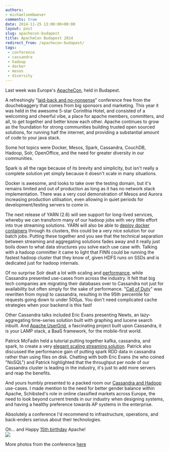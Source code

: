 ```yaml
---
authors:
- michaelsembwever
comments: true
date: 2014-11-25 13:00:00+00:00
layout: post
slug: apachecon-budapest
title: ApacheCon Budapest 2014
redirect_from: /apachecon-budapest/
tags:
 - conference
 - cassandra
 - hadoop
 - docker
 - mesos
 - diversity
---
```


Last week was Europe's <a href="http://drbacchus.com/apachecon-budapest-2014/">ApacheCon</a>, held in Budapest.

A refreshingly "<a href="http://iamfortress.wordpress.com/2014/11/23/a-newcomers-perspective-on-apachecon-europe-2014/" title="Shawn McKinney">laid-back and no-nonsense</a>" conference free from the douchebaggery that comes from big sponsors and marketing. This year it was held in the awesome 5-star Corinthia Hotel, and consisted of a welcoming and cheerful vibe, a place for apache members, committers, and all, to get together and better know each other. Apache continues to grow as the foundation for strong communities building trusted open sourced solutions, for running half the internet, and providing a substantial amount of code to your java stack.

Some hot topics were Docker, Mesos, Spark, Cassandra, CouchDB, Hadoop, Solr, OpenOffice, and the need for greater diversity in our communities.

Spark is all the rage because of its brevity and simplicity, but isn't really a complete solution yet simply because it doesn't scale in many situations.

Docker is awesome, and looks to take over the testing domain, but it's remains limited and out of production as long as it has no network stack implementation. There was a very cool demonstration of Mesos and Aurora increasing production utilisation, even allowing in quiet periods for development/testing servers to come in.

The next release of YARN (2.6) will see support for long-lived services, whereby we can transform many of our hadoop jobs with very little effort into true streaming solutions. YARN will also be able to <a href="http://blog.sequenceiq.com/blog/2014/11/20/yarn-containers-and-docker">deploy docker containers</a> through its clusters, this could be a very nice solution for our batch jobs. Putting these together and you see that the technical separation between streaming and aggregating solutions fades away and it really just boils down to what data structures you solve each use case with. Talking with a hadoop committer it came to light that FINN could be running the fastest hadoop cluster that they know of, given HDFS runs on SSDs and is dedicated just for hadoop internals.

Of no surprise Solr dealt a lot with scaling and <a href="http://events.linuxfoundation.org/sites/events/files/slides/HighPerformanceSolr.pdf">performance</a>, while Cassandra presented use-cases from across the industry. It felt that big tech companies are migrating their databases over to Cassandra not just for availability but often simply for the sake of performance. "<a href="http://www.slideshare.net/planetcassandra/cassandra-summit-2014-deploying-cassandra-for-call-of-duty">Call of Duty</a>" was rewritten from mysql to cassandra, resulting in the 95th percentile for requests going down to under 500μs. You don't need complicated cache strategies when your backend is this fast!

Other Cassandra talks included Eric Evans presenting <a hef="http:/opennms.github.com/newts">Newts</a>, an lazy-aggregating time-series solution built with graphing and lucene search inbuilt. And <a href="http://events.linuxfoundation.org/sites/events/files/slides/Intro-To-Usergrid%20-%20ApacheCon%20EU%202014.pdf">Apache UserGrid</a>, a fascinating project built upon Cassandra, it is your LAMP stack, a BaaS framework, for the mobile-first world.

Patrick McFadin held a tutorial putting together kafka, cassandra, and spark, to create a very <a href="https://github.com/killrweather/killrweather">elegant scaling streaming solution</a>. Patrick also discussed the performance gain of putting spark RDD data in cassandra rather than using files on disk. Chatting with both Eric Evans (he who coined "NoSQL") and Patrick highlighted that the throughput per node of our Cassandra cluster is leading in the industry, it's just to add more servers and reap the benefits.

And yours humbly presented to a packed room our <a href="https://prezi.com/xgjrvkxhxkg8/apachecon-cassandra-and-hadoop-finnno/">Cassandra and Hadoop</a> use-cases. I made mention to the need for better gender balance within Apache, Schibsted's role in online classified markets across Europe, the need to look beyond current trends in our industry when designing systems, and having a healthy preference towards AP systems in the enterprise.

Absolutely a conference I'd recommend to infrastructure, operations, and back-enders serious about their technologies.


<p class="centerify">Oh… and Happy <a href="https://blogs.apache.org/foundation/entry/the_apache_software_foundation_celebrates2">15th birthday</a> Apache!<br/><img src="http://farm8.staticflickr.com/7533/15816582111_4b19b886c5_c.jpg"/></p>

More photos from the conference <a href="http://events.linuxfoundation.org/events/apachecon-europe">here</a>



